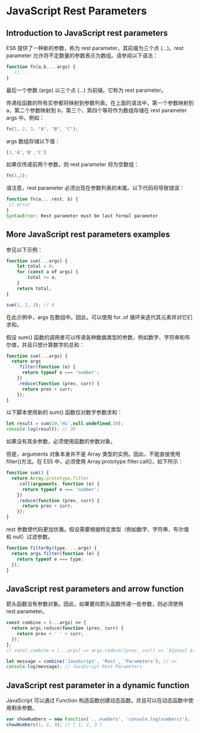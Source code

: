 # JavaScript Rest Parameters

## Introduction to JavaScript rest parameters

ES6 提供了一种新的参数，称为 rest parameter，其前缀为三个点 (...)。rest parameter 允许将不定数量的参数表示为数组。请参阅以下语法：

```js
function fn(a,b,...args) {
   //...
}
```

最后一个参数 (args) 以三个点 (...) 为前缀。它称为 rest parameter。

传递给函数的所有实参都将映射到参数列表。在上面的语法中，第一个参数映射到 a，第二个参数映射到 b，第三个、第四个等将作为数组存储在 rest parameter args 中。例如：

```js
fn(1, 2, 3, "A", "B", "C");
```

args 数组存储以下值：

```js
[3,'A','B','C']
```

如果仅传递前两个参数，则 rest parameter 将为空数组：

```js
fn(1,2);
```

请注意，rest parameter 必须出现在参数列表的末尾。以下代码将导致错误：

```js
function fn(a,...rest, b) {
 // error
}
SyntaxError: Rest parameter must be last formal parameter
```

## More JavaScript rest parameters examples

参见以下示例：

```js
function sum(...args) {
    let total = 0;
    for (const a of args) {
        total += a;
    }
    return total;
}

sum(1, 2, 3); // 6
```

在此示例中，args 在数组中。因此，可以使用 for..of 循环来迭代其元素并对它们求和。

假设 sum() 函数的调用者可以传递各种数据类型的参数，例如数字、字符串和布尔值，并且只想计算数字的总和：

```js
function sum(...args) {
  return args
    .filter(function (e) {
      return typeof e === 'number';
    })
    .reduce(function (prev, curr) {
      return prev + curr;
    });
}
```

以下脚本使用新的 sum() 函数仅对数字参数求和：

```js
let result = sum(10,'Hi',null,undefined,20); 
console.log(result); // 30
```

如果没有其余参数，必须使用函数的参数对象。

但是，arguments 对象本身并不是 Array 类型的实例。因此，不能直接使用filter()方法。在 ES5 中，必须使用 Array.prototype.filter.call()，如下所示：

```js
function sum() {
  return Array.prototype.filter
    .call(arguments, function (e) {
      return typeof e === 'number';
    })
    .reduce(function (prev, curr) {
      return prev + curr;
    });
}
```

rest 参数使代码更加优雅。假设需要根据特定类型（例如数字、字符串、布尔值和 null）过滤参数。

```js
function filterBy(type, ...args) {
  return args.filter(function (e) {
    return typeof e === type;
  });
}
```

## JavaScript rest parameters and arrow function

箭头函数没有参数对象。因此，如果要向箭头函数传递一些参数，则必须使用 rest parameter。

```js
const combine = (...args) => {
  return args.reduce(function (prev, curr) {
    return prev + ' ' + curr;
  });
};
// const combine = (...args) => args.reduce((prev, curr) => `${prev} ${curr}`)

let message = combine('JavaScript', 'Rest', 'Parameters'); // =>
console.log(message); // JavaScript Rest Parameters
```

## JavaScript rest parameter in a dynamic function

JavaScript 可以通过 Function 构造函数创建动态函数。并且可以在动态函数中使用剩余参数。

```js
var showNumbers = new Function('...numbers', 'console.log(numbers)');
showNumbers(1, 2, 3); // [ 1, 2, 3 ]
```

